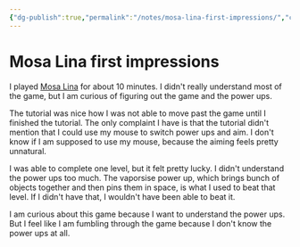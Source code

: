 ```yaml
---
{"dg-publish":true,"permalink":"/notes/mosa-lina-first-impressions/","created":"2023-12-26T21:33:38.000+09:00","updated":"2023-12-26T21:43:53.000+09:00"}
---
```


# Mosa Lina first impressions

I played [Mosa Lina](https://store.steampowered.com/app/2477090/Mosa_Lina/) for about 10 minutes. I didn't really understand most of the game, but I am curious of figuring out the game and the power ups.

The tutorial was nice how I was not able to move past the game until I finished the tutorial. The only complaint I have is that the tutorial didn't mention that I could use my mouse to switch power ups and aim. I don't know if I am supposed to use my mouse, because the aiming feels pretty unnatural.

I was able to complete one level, but it felt pretty lucky. I didn't understand the power ups too much. The vaporsise power up, which brings bunch of objects together and then pins them in space, is what I used to beat that level. If I didn't have that, I wouldn't have been able to beat it.

I am curious about this game because I want to understand the power ups. But I feel like I am fumbling through the game because I don't know the power ups at all.
